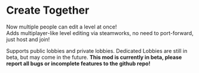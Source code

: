 # <c-9adaac>C</c><c-8ecda4>r</c><c-82c19b>e</c><c-76b593>a</c><c-6ba88a>t</c><c-609c81>e</c> <c-559079>T</c><c-4b8470>o</c><c-427967>g</c><c-386d5e>e</c><c-2f6256>t</c><c-27574d>h</c><c-1e4c44>e</c><c-16413b>r</c>

Now multiple people can edit a level at once!  
Adds multiplayer-like level editing via <cp>steamworks</c>, no need to port-forward, just host and join!  
  
Supports public lobbies and private lobbies. <c>Dedicated Lobbies are still in beta</c>, but may come in the future.
**This mod is currently in beta, please report all bugs or incomplete features to the github repo!**  
